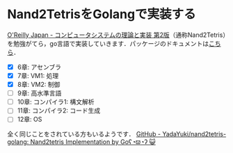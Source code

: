 # Nand2TetrisをGolangで実装する
[O'Reilly Japan - コンピュータシステムの理論と実装 第2版](https://www.oreilly.co.jp/books/9784814400874/)（通称Nand2Tetris）を勉強がてら，go言語で実装していきます．パッケージのドキュメントは[こちら](https://kaichi-irie.github.io/nand2tetris-go/pkg/nand2tetris-golang/index.html?m=all.html)．

- [x] 6章: アセンブラ
- [x] 7章: VM1: 処理
- [x] 8章: VM2: 制御
- [ ] 9章: 高水準言語
- [ ] 10章: コンパイラ1: 構文解析
- [ ] 11章: コンパイラ2: コード生成
- [ ] 12章: OS

全く同じことをされている方もいるようです． [GitHub - YadaYuki/nand2tetris-golang: Nand2tetris Implementation by Goʕ◔ϖ◔ʔ 😺](https://github.com/YadaYuki/nand2tetris-golang)
